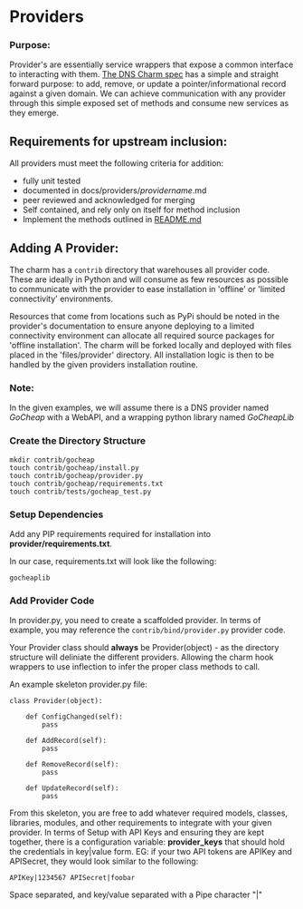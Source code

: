# Providers

### Purpose:

Provider's are essentially service wrappers that expose a common interface to interacting with them. [The DNS Charm spec](docs/spec-document.pdf) has a simple and straight forward purpose: to add, remove, or update a pointer/informational record against a given domain. We can achieve communication with any provider through this simple exposed set of methods and consume new services as they emerge.

## Requirements for upstream inclusion:

All providers must meet the following criteria for addition:

- fully unit tested
- documented in docs/providers/*providername*.md
- peer reviewed and acknowledged for merging
- Self contained, and rely only on itself for method inclusion
- Implement the methods outlined in [README.md](README.md)

## Adding A Provider:

The charm has a `contrib` directory that warehouses all provider code. These are ideally in Python and will consume as few resources as possible to communicate with the provider to ease installation in 'offline' or 'limited connectivity' environments.

Resources that come from locations such as PyPi should be noted in the provider's documentation to ensure anyone deploying to a limited connectivity environment can allocate all required source packages for 'offline installation'. The charm will be forked locally and deployed with files placed in the 'files/provider' directory. All installation logic is then to be handled by the given providers installation routine.

### Note: 

In the given examples, we will assume there is a DNS provider named *GoCheap* with a WebAPI, and a wrapping python library named *GoCheapLib*

### Create the Directory Structure

    mkdir contrib/gocheap
    touch contrib/gocheap/install.py
    touch contrib/gocheap/provider.py
    touch contrib/gocheap/requirements.txt    
    touch contrib/tests/gocheap_test.py

### Setup Dependencies
Add any PIP requirements required for installation into **provider/requirements.txt**. 

In our case, requirements.txt will look like the following:

    gocheaplib

### Add Provider Code

In provider.py, you need to create a scaffolded provider. In terms of example, you may reference the `contrib/bind/provider.py` provider code.

Your Provider class should **always** be Provider(object) - as the directory structure will deliniate the different providers. Allowing the charm hook wrappers to use inflection to infer the proper class methods to call.

An example skeleton provider.py file:

    class Provider(object):
    
        def ConfigChanged(self):
            pass
            
        def AddRecord(self):
            pass
        
        def RemoveRecord(self):
            pass
        
        def UpdateRecord(self):
            pass


From this skeleton, you are free to add whatever required models, classes, libraries, modules, and other requirements to integrate with your given provider. In terms of Setup with API Keys and ensuring they are kept together, there is a configuration variable: **provider_keys** that should hold the credentials in key|value form. EG: if your two API tokens are APIKey and APISecret, they would look similar to the following:

    APIKey|1234567 APISecret|foobar
    
Space separated, and key/value separated with a Pipe character   "|"

